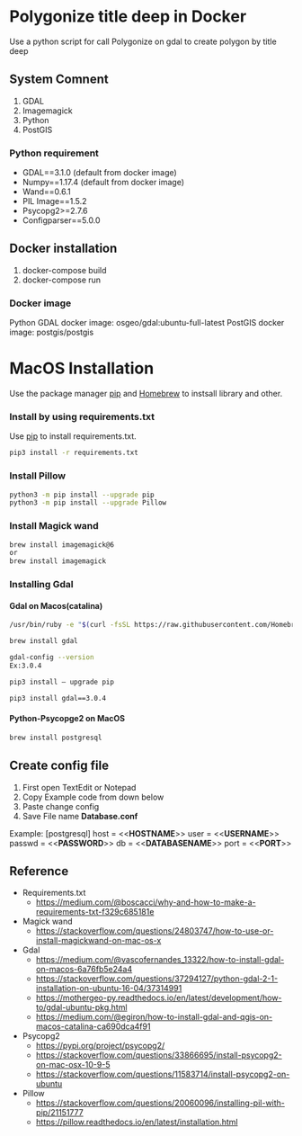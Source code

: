 # Polygonize title deep in Docker

Use a python script for call Polygonize on gdal to create polygon by title deep

## System Comnent

1. GDAL
2. Imagemagick
3. Python
4. PostGIS

### Python requirement

- GDAL==3.1.0 (default from docker image)
- Numpy==1.17.4 (default from docker image)
- Wand==0.6.1
- PIL Image==1.5.2
- Psycopg2>=2.7.6
- Configparser==5.0.0

## Docker installation

1. docker-compose build
2. docker-compose run

### Docker image

Python GDAL docker image: osgeo/gdal:ubuntu-full-latest
PostGIS docker image: postgis/postgis

# MacOS Installation

Use the package manager [pip](https://pip.pypa.io/en/stable/) and [Homebrew](https://brew.sh/) to instsall library and other.

### Install by using requirements.txt

Use [pip](https://pip.pypa.io/en/stable/) to install requirements.txt.

```bash
pip3 install -r requirements.txt
```

### Install Pillow

```bash
python3 -m pip install --upgrade pip
python3 -m pip install --upgrade Pillow

```

### Install Magick wand

```bash
brew install imagemagick@6
or
brew install imagemagick
```


### Installing Gdal

>>>
#### Gdal on Macos(catalina)

```bash
/usr/bin/ruby -e "$(curl -fsSL https://raw.githubusercontent.com/Homebrew/install/master/install)"

brew install gdal 

gdal-config --version 
Ex:3.0.4

pip3 install — upgrade pip 

pip3 install gdal==3.0.4 

```

>>>

#### Python-Psycopge2 on MacOS

```bash
brew install postgresql
```




## Create config file

1. First open TextEdit or Notepad
2. Copy Example code from down below
3. Paste change config
4. Save File name **Database.conf**


>>>

Example: 
[postgresql]
 host = <<**HOSTNAME**>>
 user = <<**USERNAME**>>
 passwd = <<**PASSWORD**>>
 db = <<**DATABASENAME**>>
 port = <<**PORT**>>

>>>


## Reference 

- Requirements.txt
    - https://medium.com/@boscacci/why-and-how-to-make-a-requirements-txt-f329c685181e
- Magick wand
    - https://stackoverflow.com/questions/24803747/how-to-use-or-install-magickwand-on-mac-os-x
- Gdal
    - https://medium.com/@vascofernandes_13322/how-to-install-gdal-on-macos-6a76fb5e24a4
    - https://stackoverflow.com/questions/37294127/python-gdal-2-1-installation-on-ubuntu-16-04/37314991
    - https://mothergeo-py.readthedocs.io/en/latest/development/how-to/gdal-ubuntu-pkg.html
    - https://medium.com/@egiron/how-to-install-gdal-and-qgis-on-macos-catalina-ca690dca4f91
- Psycopg2
    - https://pypi.org/project/psycopg2/
    - https://stackoverflow.com/questions/33866695/install-psycopg2-on-mac-osx-10-9-5
    - https://stackoverflow.com/questions/11583714/install-psycopg2-on-ubuntu
- Pillow
    - https://stackoverflow.com/questions/20060096/installing-pil-with-pip/21151777
    - https://pillow.readthedocs.io/en/latest/installation.html
